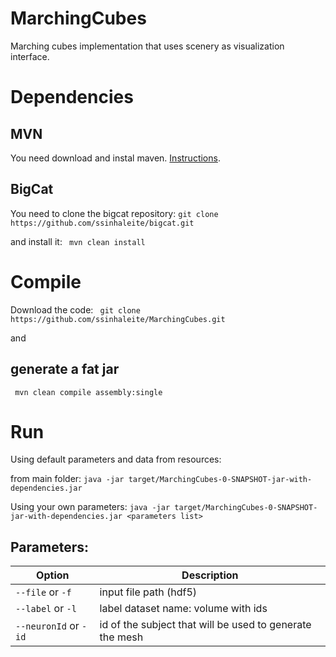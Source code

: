 # MarchingCubes
Marching cubes implementation that uses scenery as visualization interface.

# Dependencies

## MVN
You need download and instal maven. [Instructions](https://maven.apache.org/download.cgi#Installation).

## BigCat

You need to clone the bigcat repository:
``` git clone https://github.com/ssinhaleite/bigcat.git ```

and install it:
``` mvn clean install```

# Compile

Download the code:
``` git clone https://github.com/ssinhaleite/MarchingCubes.git```

and

## generate a fat jar
``` mvn clean compile assembly:single```

# Run 

Using default parameters and data from resources:

from main folder:
```java -jar target/MarchingCubes-0-SNAPSHOT-jar-with-dependencies.jar```

Using your own parameters:
```java -jar target/MarchingCubes-0-SNAPSHOT-jar-with-dependencies.jar <parameters list> ```

## Parameters:

| Option | Description |
|--------|-------------|
|`--file` or `-f` | input file path (hdf5) |
|`--label` or `-l` | label dataset name: volume with ids |
|`--neuronId` or `-id` | id of the subject that will be used to generate the mesh |
